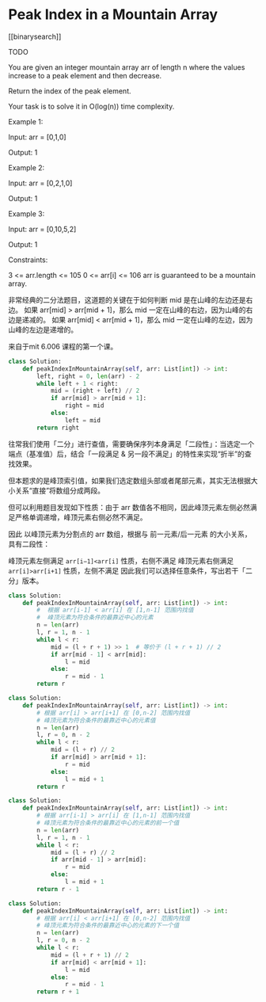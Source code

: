 # Peak Index in a Mountain Array

[[binarysearch]]

TODO

You are given an integer mountain array arr of length n where the values increase to a peak element and then decrease.

Return the index of the peak element.

Your task is to solve it in O(log(n)) time complexity.

Example 1:

Input: arr = [0,1,0]

Output: 1

Example 2:

Input: arr = [0,2,1,0]

Output: 1

Example 3:

Input: arr = [0,10,5,2]

Output: 1

Constraints:

3 <= arr.length <= 105
0 <= arr[i] <= 106
arr is guaranteed to be a mountain array.

非常经典的二分法题目，这道题的关键在于如何判断 mid 是在山峰的左边还是右边。
如果 arr[mid] > arr[mid + 1]，那么 mid 一定在山峰的右边，因为山峰的右边是递减的。
如果 arr[mid] < arr[mid + 1]，那么 mid 一定在山峰的左边，因为山峰的左边是递增的。

来自于mit 6.006 课程的第一个课。

```python
class Solution:
    def peakIndexInMountainArray(self, arr: List[int]) -> int:
        left, right = 0, len(arr) - 2
        while left + 1 < right:
            mid = (right + left) // 2
            if arr[mid] > arr[mid + 1]:
                right = mid
            else:
                left = mid
        return right
```

往常我们使用「二分」进行查值，需要确保序列本身满足「二段性」：当选定一个端点（基准值）后，结合「一段满足 & 另一段不满足」的特性来实现“折半”的查找效果。

但本题求的是峰顶索引值，如果我们选定数组头部或者尾部元素，其实无法根据大小关系“直接”将数组分成两段。

但可以利用题目发现如下性质：由于 arr 数值各不相同，因此峰顶元素左侧必然满足严格单调递增，峰顶元素右侧必然不满足。

因此 以峰顶元素为分割点的 arr 数组，根据与 前一元素/后一元素 的大小关系，具有二段性：

峰顶元素左侧满足 `arr[i−1]<arr[i]` 性质，右侧不满足
峰顶元素右侧满足 `arr[i]>arr[i+1]` 性质，左侧不满足
因此我们可以选择任意条件，写出若干「二分」版本。

```python
class Solution:
    def peakIndexInMountainArray(self, arr: List[int]) -> int:
        #  根据 arr[i-1] < arr[i] 在 [1,n-1] 范围内找值
        #  峰顶元素为符合条件的最靠近中心的元素
        n = len(arr)
        l, r = 1, n - 1
        while l < r:
            mid = (l + r + 1) >> 1  # 等价于 (l + r + 1) // 2
            if arr[mid - 1] < arr[mid]:
                l = mid
            else:
                r = mid - 1
        return r
```

```python
class Solution:
    def peakIndexInMountainArray(self, arr: List[int]) -> int:
        # 根据 arr[i] > arr[i+1] 在 [0,n-2] 范围内找值
        # 峰顶元素为符合条件的最靠近中心的元素值
        n = len(arr)
        l, r = 0, n - 2
        while l < r:
            mid = (l + r) // 2
            if arr[mid] > arr[mid + 1]:
                r = mid
            else:
                l = mid + 1
        return r
```

```python
class Solution:
    def peakIndexInMountainArray(self, arr: List[int]) -> int:
        # 根据 arr[i-1] > arr[i] 在 [1,n-1] 范围内找值
        # 峰顶元素为符合条件的最靠近中心的元素的前一个值
        n = len(arr)
        l, r = 1, n - 1
        while l < r:
            mid = (l + r) // 2
            if arr[mid - 1] > arr[mid]:
                r = mid
            else:
                l = mid + 1
        return r - 1
```

```python
class Solution:
    def peakIndexInMountainArray(self, arr: List[int]) -> int:
        # 根据 arr[i] < arr[i+1] 在 [0,n-2] 范围内找值
        # 峰顶元素为符合条件的最靠近中心的元素的下一个值
        n = len(arr)
        l, r = 0, n - 2
        while l < r:
            mid = (l + r + 1) // 2
            if arr[mid] < arr[mid + 1]:
                l = mid
            else:
                r = mid - 1
        return r + 1

```
